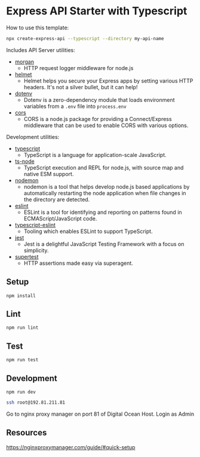 # Express API Starter with Typescript

How to use this template:

```sh
npx create-express-api --typescript --directory my-api-name
```

Includes API Server utilities:

-   [morgan](https://www.npmjs.com/package/morgan)
    -   HTTP request logger middleware for node.js
-   [helmet](https://www.npmjs.com/package/helmet)
    -   Helmet helps you secure your Express apps by setting various HTTP headers. It's not a silver bullet, but it can help!
-   [dotenv](https://www.npmjs.com/package/dotenv)
    -   Dotenv is a zero-dependency module that loads environment variables from a `.env` file into `process.env`
-   [cors](https://www.npmjs.com/package/cors)
    -   CORS is a node.js package for providing a Connect/Express middleware that can be used to enable CORS with various options.

Development utilities:

-   [typescript](https://www.npmjs.com/package/typescript)
    -   TypeScript is a language for application-scale JavaScript.
-   [ts-node](https://www.npmjs.com/package/ts-node)
    -   TypeScript execution and REPL for node.js, with source map and native ESM support.
-   [nodemon](https://www.npmjs.com/package/nodemon)
    -   nodemon is a tool that helps develop node.js based applications by automatically restarting the node application when file changes in the directory are detected.
-   [eslint](https://www.npmjs.com/package/eslint)
    -   ESLint is a tool for identifying and reporting on patterns found in ECMAScript/JavaScript code.
-   [typescript-eslint](https://typescript-eslint.io/)
    -   Tooling which enables ESLint to support TypeScript.
-   [jest](https://www.npmjs.com/package/jest)
    -   Jest is a delightful JavaScript Testing Framework with a focus on simplicity.
-   [supertest](https://www.npmjs.com/package/supertest)
    -   HTTP assertions made easy via superagent.

## Setup

```
npm install
```

## Lint

```
npm run lint
```

## Test

```
npm run test
```

## Development

```
npm run dev
```

```bash
ssh root@192.81.211.81
```

Go to nginx proxy manager on port 81 of Digital Ocean Host.
Login as Admin

## Resources

https://nginxproxymanager.com/guide/#quick-setup
